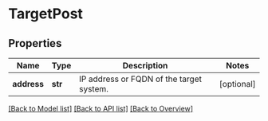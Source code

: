 # TargetPost

## Properties
Name | Type | Description | Notes
------------ | ------------- | ------------- | -------------
**address** | **str** | IP address or FQDN of the target system. | [optional] 

[[Back to Model list]](index.md#documentation-for-models) [[Back to API list]](index.md#endpoint-properties) [[Back to Overview]](index.md)


